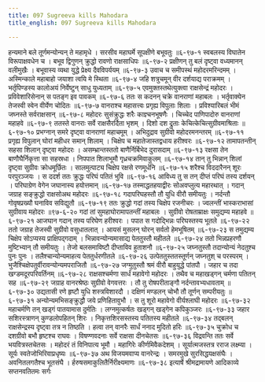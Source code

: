 ```yaml
---
title: 097 Sugreeva kills Mahodara
title_english: 097 Sugreeva kills Mahodara

---
```

<div class="audioEmbed"  caption="श्रीराम-हरिसीताराममूर्ति-घनपाठिभ्यां वचनम्" src="https://archive.org/download/Ramayana-recitation-Sriram-harisItArAmamUrti-Ghanapaati-v2/Kanda_6/Kanda_6_YK-097-Sugreeva_kills_Mahodara_0.mp3"></div>
हन्यमाने बले तूर्णमन्योन्यन् ते महामृधे ।  
सरसीव महाघर्मे सूपक्षीणे बभूवतुः ॥६-९७-१  
स्वबलस्य विघातेन विरूपाक्षवधेन च ।  
बभूव द्विगुणन् क्रुद्धो रावणो राक्षसाधिपः ॥६-९७-२  
प्रक्षीणन् तु बलं दृष्ट्वा वध्यमानन् वलीमुखैः ।  
बभूवास्य व्यथा युद्धे प्रेक्ष्य दैवविपर्ययम् ॥६-९७-३  
उवाच च समीपस्थं महोदरमरिन्दमम् ।  
अस्मिन्काले महाबाहो जयाशा त्वयि मे स्थिता ॥६-९७-४  
जहि शत्रुचमून् वीर दर्शयाद्य पराक्रमम् ।  
भर्तृपिण्डस्य कालोअयं निर्वेष्टुन् साधु युध्यताम् ॥६-९७-५  
एवमुक्तस्तथेत्युक्त्वा राक्षसेन्द्रं महोदरः ।  
प्रविवेशारिसेनान् स पतङ्ग इव पावकम् ॥६-९७-६  
ततः स कदनन् चक्रे वानराणां महाबलः ।  
भर्तृवाक्येन तेजस्वी स्वेन वीर्येण चोदितः ॥६-९७-७  
वानराश्च महासत्त्वः प्रगृह्य विपुलाः शिलाः ।  
प्रविश्यारिबलं भीमं जघ्नस्ते सर्वराक्षसान् ॥६-९७-८  
महोदरः सुसंक्रुद्धः शरैः काज्ञ्चनभूषणैः ।  
चिच्चेद पाणिपादोरु वानराणां महाहवे ॥६-९७-९  
ततस्ते वानराः सर्वे राक्षसैरर्दिता भृशम् ।  
दिशो दश द्रुताः केचित्केचित्सुग्रीवमाश्रिताः ॥६-९७-१०  
प्रभग्नान् समरे दृष्ट्वा वानराणां महाचमूम् ।  
अभिदुद्राव सुग्रीवो महोदरमनन्तरम् ॥६-९७-११  
प्रगृह्य विपुलान् घोरां महीधर समान् शिलाम् ।  
चिक्षेप च महातेजास्तद्वधाय हरीश्वरः ॥६-९७-१२  
तामापतन्तीन् सहसा शिलान् दृष्ट्वा महोदरः ।  
असम्भ्रान्तस्ततो बाणैर्निर्बिभेद दुरासदाम् ॥६-९७-१३  
रक्षसा तेन बाणौघैर्निकृत्ता सा सहस्रधा ।  
निपपात शिलाभूमौ गृध्रचक्रमिवाकुलम् ॥६-९७-१४  
तान् तु भिन्नान् शिलां दृष्ट्वा सुग्रीवः क्रोधमूर्छितः ।  
सालमुत्पाट्य चिक्षेप रक्षसे रणमूर्धनि ॥६-९७-१५  
शरैश्च विददारैनन् शूरः परपुरञ्जयः ।  
स ददर्श ततः क्रुद्धः परिघं पतितं भुवि ॥६-९७-१६  
आविध्य तु स तन् दीप्तं परिघं तस्य दर्शयन् ।  
परिघाग्रेण वेगेन जघानास्य हयोत्तमान् ॥६-९७-१७  
तस्माद्धतहयाद्वीरः सोअवप्लुत्य महारथात् ।  
गदान् जग्राह सङ्क्रुद्धो राक्षसोअथ महोदरः ॥६-९७-१८  
गदापरिघहस्तौ तौ युधि वीरौ समीयतुः ।  
नर्दन्तौ गोवृषप्रख्यौ घनाविव सविद्युतौ ॥६-९७-१९  
ततः क्रुद्धो गदां तस्य चिक्षेप रजनीचरः ।  
ज्वलन्तीं भास्कराभासां सुग्रीवाय महोदरः ॥९७-६-२०  
गदां तां सुमहाघोरामापतन्तीं महाबलः ।  
सुग्रीवो रोषताम्राक्षः समुद्यम्य महाहवे ॥६-९७-२१  
आजघान गदान् तस्य परिघेण हरीश्वरः ।  
पपात स गदोद्भिन्नः परिघस्तस्य भूतले ॥६-९७-२२  
ततो जग्राह तेजस्वी सुग्रीवो वसुधातलात् ।  
आयसं मुसलन् घोरन् सर्वतो हेमभूषितम् ॥६-९७-२३  
स तमुद्यम्य चिक्षेप सोऽप्यस्य प्राक्षिपद्गदाम् ।  
भिन्नावन्योन्यमासाद्य पेततुस्तौ महीतले ॥६-९७-२४  
ततो भिन्नप्रहरणौ मुष्टिभ्यान् तौ समीयतुः ।  
तेजो बलसमाविष्टौ दीप्ताविव हुताशनौ ॥६-९७-२५  
जघ्नतुस्तौ तदान्योन्यं नेदतुश्च पुनः पुनः ।  
तलैश्चान्योन्यमाहत्य पेततुर्धरणीतले ॥६-९७-२६  
उत्पेततुस्ततस्तूर्णन् जघ्नतुश् च परस्परम् ।  
भुजैश्चिक्षेपतुर्वीरावन्योन्यमपराजितौ ॥६-९७-२७  
जग्मुतुस्तौ श्रमं वीरौ बाहुयुद्धे पांतपौ ।  
जहार च तदा खग्डमदूरपरिवर्तिनम् ॥६-९७-२८  
राक्षसश्चर्मणा सार्धं महावेगो महोदरः ।  
तथैव च महाखड्गन् चर्मणा पतितन् सह ॥६-९७-२९  
जग्राह वानरश्रेष्ठः सुग्रीवो वेगवत्तरः ।  
तौ तु रोषपरीताङ्गौ नर्दन्तावभ्यधावताम् ॥६-९७-३०  
उद्यतासी रणे हृष्टौ युधि शस्त्रविशारदौ ।  
दक्षिणं मण्डलन् चोभौ तौ तूर्णन् सम्परीयतुः ॥६-९७-३१  
अन्योन्यमभिसङ्क्रुद्धौ जये प्रणिहितावुभौ ।  
स तु शूरो महावेगो वीर्यश्लाघी महोदरः ॥६-९७-३२  
महाचर्मणि तन् खड्गं पातयामास दुर्मतिः ।  
लग्नमुत्कर्षतः खड्गन् खड्गेन कपिकुञ्जरः ॥६-९७-३३  
जहार सशिरस्त्राणन् कुण्डलोपहितन् शिरः ।  
निकृत्तशिरसस्तस्य पतितस्य महीतले ॥६-९७-३४  
तद्बलन् राक्षसेन्द्रस्य दृष्ट्वा तत्र न तिष्ठति ।  
हत्वा तन् वानरैः सार्धं ननाद मुदितो हरिः ॥६-९७-३५  
चुक्रोध च दशग्रीवो बभौ हृष्टश्च राघवः ।  
विषण्णवदनाः सर्वे राक्षसा दीनचेतसः ॥६-९७-३६  
विद्रवन्ति ततः सर्वे भयवित्रस्तचेतसः ।  
महोदरं तं विनिपात्य भूमौ ।  
महागिरेः कीर्णमिवैकदेशम् ।  
सूर्यात्मजस्तत्र रराज लक्ष्म्या ।  
सूर्यः स्वतेजोभिरिवाप्रधृष्यः ॥६-९७-३७  
अथ विजयमवाप्य वानरेन्द्रः ।  
समरमुखे सुरसिद्धयक्षसंघैः ।  
अवनितलगतैश्च भूतसंघै ।  
र्हरुषसमाकुलितैर्निरीक्ष्यमाणः ॥६-९७-३८  
इत्यार्षे श्रीमद्रामायणे आदिकाव्ये सप्तनवतितमः सर्गः